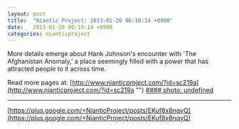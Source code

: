 ```yaml
---
layout: post
title:  "Niantic Project: 2013-01-20 06:10:14 +0900"
date:   2013-01-20 06:10:14 +0900
categories: nianticproject
---
```

More details emerge about Hank Johnson's encounter with 'The Afghanistan Anomaly,' a place seemingly filled with a power that has attracted people to it across time. 

Read more pages at:
[http://www.nianticproject.com/?id=sc219a](http://www.nianticproject.com/?id=sc219a "")
[#### photo: undefined](https://lh6.googleusercontent.com/-OKuJ6MWs7P8/UPsLkkC4XMI/AAAAAAAAc6k/ES94PKigHPQ/w1200-h1597/johnsonDOD2.jpg "")
- - -
[https://plus.google.com/+NianticProject/posts/EKuf8x8nqyQ](https://plus.google.com/+NianticProject/posts/EKuf8x8nqyQ)
